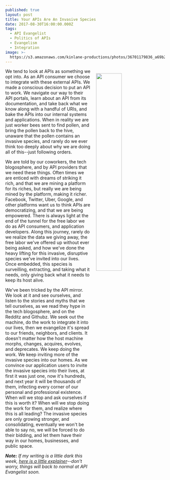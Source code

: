 ```yaml
---
published: true
layout: post
title: Your APIs Are An Invasive Species
date: 2017-08-30T16:00:00.000Z
tags:
  - API Evangelist
  - Politics of APIs
  - Evangelism
  - Integration
image: >-
  https://s3.amazonaws.com/kinlane-productions/photos/36701179836_a69b280280_z.jpg
---
```

<p><img src="https://s3.amazonaws.com/kinlane-productions/photos/36701179836_a69b280280_z.jpg" align="right" width="40%" style="padding: 15px;" /></p>We tend to look at APIs as something we opt into. As an API consumer we choose to integrate with these external APIs. We made a conscious decision to put an API to work. We navigate our way to their API portals, learn about an API from its documentation, and take back what we know along with a handful of URIs, and bake the APIs into our internal systems and applications. When in reality we are just worker bees sent to find pollen, and bring the pollen back to the hive, unaware that the pollen contains an invasive species, and rarely do we ever think too deeply about why we are doing all of this--just following orders.

We are told by our coworkers, the tech blogosphere, and by API providers that we need these things. Often times we are enticed with dreams of striking it rich, and that we are mining a platform for its riches, but really we are being mined by the platform, making it richer. Facebook, Twitter, Uber, Google, and other platforms want us to think APIs are democratizing, and that we are being empowered. There is always light at the end of the tunnel for the free labor we do as API consumers, and application developers. Along this journey, rarely do we realize the data we giving away, the free labor we've offered up without ever being asked, and how we've done the heavy lifting for this invasive, disruptive species we've invited into our lives. Once embedded, this species is surveilling, extracting, and taking what it needs, only giving back what it needs to keep its host alive.

We've been tricked by the API mirror. We look at it and see ourselves, and listen to the stories and myths that we tell ourselves, as we read they hype in the tech blogosphere, and on the Redditz and Githubz. We seek out the machine, do the work to integrate it into our lives, then we evangelize it's spread to our friends, neighbors, and clients. It doesn't matter how the host machine morphs, changes, acquires, evolves, and deprecates. We keep doing the work. We keep inviting more of the  invasive species into our homes. As we convince our application users to invite the invasive species into their lives, at first it was just one, now it's hundreds, and next year it will be thousands of them, infecting every corner of our personal and professional existence. When will we stop and ask ourselves if this is worth it? When will we stop doing the work for them, and realize where this is all leading? The invasive species are only growing stronger, and consolidating, eventually we won't be able to say no, we will be forced to do their bidding, and let them have their way in our homes, businesses, and public space.

_**Note:** If my writing is a little dark this week, [here is a little explainer](http://apievangelist.com/2017/08/28/api-rant-vs-api-research/)--don't worry, things will back to normal at API Evangelist soon._
